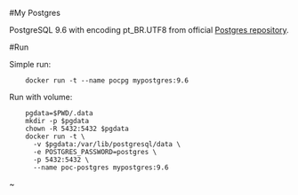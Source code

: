 
#My Postgres

PostgreSQL 9.6 with encoding pt_BR.UTF8 from official 
[Postgres repository](https://store.docker.com/images/022689bf-dfd8-408f-9e1c-19acac32e57b).

#Run

Simple run:

        docker run -t --name pocpg mypostgres:9.6

Run with volume:

        pgdata=$PWD/.data
        mkdir -p $pgdata
        chown -R 5432:5432 $pgdata
        docker run -t \
          -v $pgdata:/var/lib/postgresql/data \
          -e POSTGRES_PASSWORD=postgres \
          -p 5432:5432 \
          --name poc-postgres mypostgres:9.6                                            
~                                    
